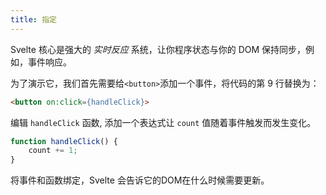 ```yaml
---
title: 指定
---
```


Svelte 核心是强大的 *实时反应* 系统，让你程序状态与你的 DOM 保持同步，例如，事件响应。

为了演示它，我们首先需要给`<button>`添加一个事件，将代码的第 9 行替换为：

```html
<button on:click={handleClick}>
```

编辑 `handleClick` 函数, 添加一个表达式让 `count` 值随着事件触发而发生变化。

```js
function handleClick() {
	count += 1;
}
```

将事件和函数绑定，Svelte 会告诉它的DOM在什么时候需要更新。